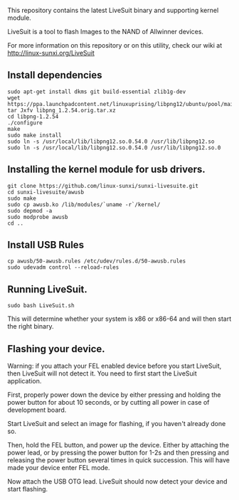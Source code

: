 This repository contains the latest LiveSuit binary and supporting
kernel module.

LiveSuit is a tool to flash Images to the NAND of Allwinner devices.

For more information on this repository or on this utility, check our
wiki at http://linux-sunxi.org/LiveSuit

## Install dependencies
```
sudo apt-get install dkms git build-essential zlib1g-dev
wget https://ppa.launchpadcontent.net/linuxuprising/libpng12/ubuntu/pool/main/libp/libpng/libpng_1.2.54.orig.tar.xz
tar Jxfv libpng_1.2.54.orig.tar.xz
cd libpng-1.2.54
./configure
make
sudo make install
sudo ln -s /usr/local/lib/libpng12.so.0.54.0 /usr/lib/libpng12.so
sudo ln -s /usr/local/lib/libpng12.so.0.54.0 /usr/lib/libpng12.so.0
```

## Installing the kernel module for usb drivers.
```
git clone https://github.com/linux-sunxi/sunxi-livesuite.git
cd sunxi-livesuite/awusb
sudo make
sudo cp awusb.ko /lib/modules/`uname -r`/kernel/
sudo depmod -a
sudo modprobe awusb
cd ..
```

## Install USB Rules
```
cp awusb/50-awusb.rules /etc/udev/rules.d/50-awusb.rules
sudo udevadm control --reload-rules
```

## Running LiveSuit.
```
sudo bash LiveSuit.sh
```

This will determine whether your system is x86 or x86-64 and will then
start the right binary.

## Flashing your device.

Warning: if you attach your FEL enabled device before you start
LiveSuit, then LiveSuit will not detect it. You need to first start the
LiveSuit application.

First, properly power down the device by either pressing and holding the
power button for about 10 seconds, or by cutting all power in case of
development board.

Start LiveSuit and select an image for flashing, if you haven't already
done so.

Then, hold the FEL button, and power up the device. Either by attaching
the power lead, or by pressing the power button for 1-2s and then
pressing and releasing the power button several times in quick
succession. This will have made your device enter FEL mode.

Now attach the USB OTG lead. LiveSuit should now detect your device and
start flashing.
